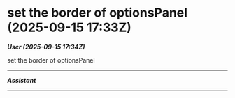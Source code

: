 <!-- Generated by SpecStory -->

# set the border of optionsPanel (2025-09-15 17:33Z)

_**User (2025-09-15 17:34Z)**_

set the border of optionsPanel

---

_**Assistant**_



---

